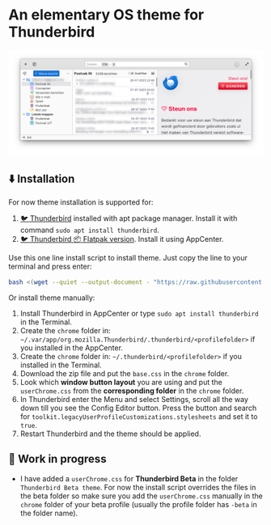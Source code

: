 # An elementary OS theme for Thunderbird

![Screenshot](Thunderbird_eOS_supernova_theme.png)

## ⬇️ Installation

For now theme installation is supported for:

1. [🐦 Thunderbird](https://www.thunderbird.net/en-US/) installed with apt package manager.
   Install it with command `sudo apt install thunderbird`.
2. [🐦 Thunderbird 📦 Flatpak version](https://flathub.org/apps/details/org.mozilla.Thunderbird).
   Install it using AppCenter.

Use this one line install script to install theme. Just copy the line to your terminal and press enter:

```bash
bash <(wget --quiet --output-document - "https://raw.githubusercontent.com/Zonnev/elementaryos-thunderbird-theme/main/install.sh")
```

Or install theme manually:

1. Install Thunderbird in AppCenter or type `sudo apt install thunderbird` in the Terminal.
2. Create the `chrome` folder in: `~/.var/app/org.mozilla.Thunderbird/.thunderbird/<profilefolder>` if you installed in the AppCenter.
3. Create the `chrome` folder in: `~/.thunderbird/<profilefolder>` if you installed in the Terminal.
4. Download the zip file and put the `base.css` in the `chrome` folder.
5. Look which **window button layout** you are using and put the `userChrome.css` from the **corresponding folder** in the `chrome` folder.
6. In Thunderbird enter the Menu and select Settings, scroll all the way down till you see the Config Editor button. Press the button and search for `toolkit.legacyUserProfileCustomizations.stylesheets` and set it to `true`.
7. Restart Thunderbird and the theme should be applied.

## 🚧 Work in progress

- I have added a `userChrome.css` for **Thunderbird Beta** in the folder `Thunderbird Beta theme`. For now the install script overrides the files in the beta folder so make sure you add the `userChrome.css` manually in the `chrome` folder of your beta profile (usually the profile folder has `-beta` in the folder name).
